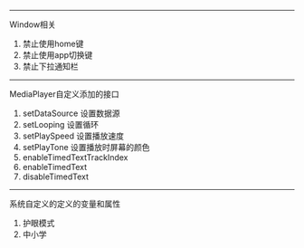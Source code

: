 ----
Window相关
1. 禁止使用home键
2. 禁止使用app切换键
3. 禁止下拉通知栏

----
MediaPlayer自定义添加的接口
1. setDataSource 设置数据源
2. setLooping 设置循环
3. setPlaySpeed 设置播放速度
4. setPlayTone 设置播放时屏幕的颜色
5. enableTimedTextTrackIndex 
6. enableTimedText
7. disableTimedText



---- 
系统自定义的定义的变量和属性
1. 护眼模式
2. 中小学
